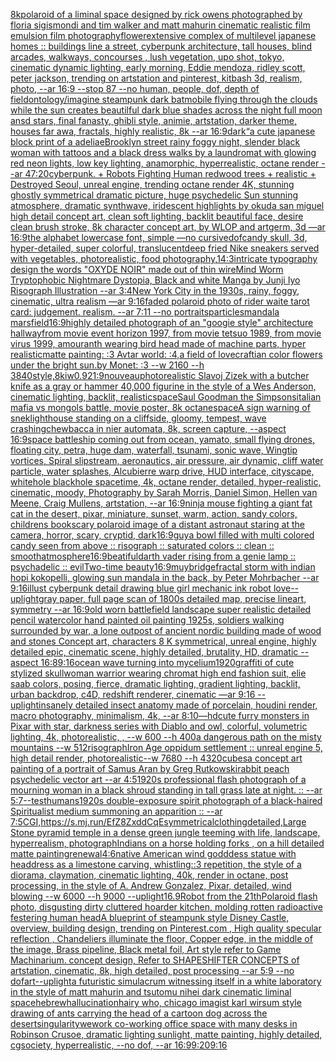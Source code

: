 [8k](https://www.ebank.nz/aiartgenerator?category=8k)[polaroid of a liminal space designed by rick owens photographed by floria sigismondi and tim walker  and matt mahurin cinematic realistic film emulsion film photography](https://www.ebank.nz/aiartgenerator?category=polaroid%2520of%2520a%2520liminal%2520space%2520designed%2520by%2520rick%2520owens%2520photographed%2520by%2520floria%2520sigismondi%2520and%2520tim%2520walker%2520%2520and%2520matt%2520mahurin%2520cinematic%2520realistic%2520film%2520emulsion%2520film%2520photography)[flower](https://www.ebank.nz/aiartgenerator?category=flower)[extensive complex of  multilevel japanese homes :: buildings line a street, cyberpunk architecture, tall houses, blind arcades, walkways, concourses , lush vegetation, upo shot, tokyo, cinematic dynamic lighting, early morning, Eddie mendoza, ridley scott, peter jackson, trending on artstation and pinterest, kitbash 3d, realism, photo, --ar 16:9 --stop 87 --no human, people, dof, depth of field](https://www.ebank.nz/aiartgenerator?category=extensive%2520complex%2520of%2520%2520multilevel%2520japanese%2520homes%2520%3A%3A%2520buildings%2520line%2520a%2520street%2C%2520cyberpunk%2520architecture%2C%2520tall%2520houses%2C%2520blind%2520arcades%2C%2520walkways%2C%2520concourses%2520%2C%2520lush%2520vegetation%2C%2520upo%2520shot%2C%2520tokyo%2C%2520cinematic%2520dynamic%2520lighting%2C%2520early%2520morning%2C%2520Eddie%2520mendoza%2C%2520ridley%2520scott%2C%2520peter%2520jackson%2C%2520trending%2520on%2520artstation%2520and%2520pinterest%2C%2520kitbash%25203d%2C%2520realism%2C%2520photo%2C%2520--ar%252016%3A9%2520--stop%252087%2520--no%2520human%2C%2520people%2C%2520dof%2C%2520depth%2520of%2520field)[ontology](https://www.ebank.nz/aiartgenerator?category=ontology)[/imagine steampunk dark batmobile flying through the clouds while the sun creates beautilful  dark blue shades across the night full moon ansd stars, final fanasty, ghibli style, animie, artstation, darker theme, houses far awa, fractals, highly realistic, 8k --ar 16:9](https://www.ebank.nz/aiartgenerator?category=/imagine%2520steampunk%2520dark%2520batmobile%2520flying%2520through%2520the%2520clouds%2520while%2520the%2520sun%2520creates%2520beautilful%2520%2520dark%2520blue%2520shades%2520across%2520the%2520night%2520full%2520moon%2520ansd%2520stars%2C%2520final%2520fanasty%2C%2520ghibli%2520style%2C%2520animie%2C%2520artstation%2C%2520darker%2520theme%2C%2520houses%2520far%2520awa%2C%2520fractals%2C%2520highly%2520realistic%2C%25208k%2520--ar%252016%3A9)[dark](https://www.ebank.nz/aiartgenerator?category=dark)[“](https://www.ebank.nz/aiartgenerator?category=%E2%80%9C)[a cute japanese block print of a adeliae](https://www.ebank.nz/aiartgenerator?category=a%2520cute%2520japanese%2520block%2520print%2520of%2520a%2520adeliae)[Brooklyn street rainy foggy night, slender black woman with tattoos and a black dress walks by a laundromat with glowing red neon lights, low key lighting, anamorphic, hyperrealistic, octane render --ar 47:20](https://www.ebank.nz/aiartgenerator?category=Brooklyn%2520street%2520rainy%2520foggy%2520night%2C%2520slender%2520black%2520woman%2520with%2520tattoos%2520and%2520a%2520black%2520dress%2520walks%2520by%2520a%2520laundromat%2520with%2520glowing%2520red%2520neon%2520lights%2C%2520low%2520key%2520lighting%2C%2520anamorphic%2C%2520hyperrealistic%2C%2520octane%2520render%2520--ar%252047%3A20)[cyberpunk. + Robots Fighting Human redwood trees + realistic + Destroyed Seoul, unreal engine, trending octane render 4K, stunning ghostly symmetrical dramatic picture, huge psychedelic Sun stunning atmosphere, dramatic synthwave, iridescent highlights by okuda san miguel high detail concept art, clean soft lighting, backlit beautiful face, desire clean brush stroke, 8k character concept art, by WLOP and artgerm, 3d  —ar 16:9](https://www.ebank.nz/aiartgenerator?category=cyberpunk.%2520%2B%2520Robots%2520Fighting%2520Human%2520redwood%2520trees%2520%2B%2520realistic%2520%2B%2520Destroyed%2520Seoul%2C%2520unreal%2520engine%2C%2520trending%2520octane%2520render%25204K%2C%2520stunning%2520ghostly%2520symmetrical%2520dramatic%2520picture%2C%2520huge%2520psychedelic%2520Sun%2520stunning%2520atmosphere%2C%2520dramatic%2520synthwave%2C%2520iridescent%2520highlights%2520by%2520okuda%2520san%2520miguel%2520high%2520detail%2520concept%2520art%2C%2520clean%2520soft%2520lighting%2C%2520backlit%2520beautiful%2520face%2C%2520desire%2520clean%2520brush%2520stroke%2C%25208k%2520character%2520concept%2520art%2C%2520by%2520WLOP%2520and%2520artgerm%2C%25203d%2520%2520%E2%80%94ar%252016%3A9)[the alphabet lowercase font, simple —no cursive](https://www.ebank.nz/aiartgenerator?category=the%2520alphabet%2520lowercase%2520font%2C%2520simple%2520%E2%80%94no%2520cursive)[dof](https://www.ebank.nz/aiartgenerator?category=dof)[candy skull, 3d, hyper-detailed, super colorful,  translucent](https://www.ebank.nz/aiartgenerator?category=candy%2520skull%2C%25203d%2C%2520hyper-detailed%2C%2520super%2520colorful%2C%2520%2520translucent)[deep fried Nike sneakers served with vegetables, photorealistic, food photography,](https://www.ebank.nz/aiartgenerator?category=deep%2520fried%2520Nike%2520sneakers%2520served%2520with%2520vegetables%2C%2520photorealistic%2C%2520food%2520photography%2C)[1](https://www.ebank.nz/aiartgenerator?category=1)[4:3](https://www.ebank.nz/aiartgenerator?category=4%3A3)[intricate typography design the words "OXYDE NOIR" made out of thin wire](https://www.ebank.nz/aiartgenerator?category=intricate%2520typography%2520design%2520the%2520words%2520%22OXYDE%2520NOIR%22%2520made%2520out%2520of%2520thin%2520wire)[Mind Worm  Tryptophobic Nightmare Dystopia, Black and white Manga by Junji Iyo Risograph  Illustration --ar 3:4](https://www.ebank.nz/aiartgenerator?category=Mind%2520Worm%2520%2520Tryptophobic%2520Nightmare%2520Dystopia%2C%2520Black%2520and%2520white%2520Manga%2520by%2520Junji%2520Iyo%2520Risograph%2520%2520Illustration%2520--ar%25203%3A4)[New York City in the 1930s, rainy, foggy, cinematic, ultra realism —ar 9:16](https://www.ebank.nz/aiartgenerator?category=New%2520York%2520City%2520in%2520the%25201930s%2C%2520rainy%2C%2520foggy%2C%2520cinematic%2C%2520ultra%2520realism%2520%E2%80%94ar%25209%3A16)[faded polaroid photo of rider waite tarot card: judgement. realism. --ar 7:11 --no portraits](https://www.ebank.nz/aiartgenerator?category=faded%2520polaroid%2520photo%2520of%2520rider%2520waite%2520tarot%2520card%3A%2520judgement.%2520realism.%2520--ar%25207%3A11%2520--no%2520portraits)[particles](https://www.ebank.nz/aiartgenerator?category=particles)[mandala mars](https://www.ebank.nz/aiartgenerator?category=mandala%2520mars)[field](https://www.ebank.nz/aiartgenerator?category=field)[16:9](https://www.ebank.nz/aiartgenerator?category=16%3A9)[highly detailed photograph of an "googie style" architecture hallway](https://www.ebank.nz/aiartgenerator?category=highly%2520detailed%2520photograph%2520of%2520an%2520%22googie%2520style%22%2520architecture%2520hallway)[from movie event horizon 1997, from movie tetsuo 1989, from movie virus 1999, amouranth wearing bird head made of machine parts, hyper realistic](https://www.ebank.nz/aiartgenerator?category=from%2520movie%2520event%2520horizon%25201997%2C%2520from%2520movie%2520tetsuo%25201989%2C%2520from%2520movie%2520virus%25201999%2C%2520amouranth%2520wearing%2520bird%2520head%2520made%2520of%2520machine%2520parts%2C%2520hyper%2520realistic)[matte painting: :3 Avtar world: :4,a field of lovecraftian color flowers under the bright sun.by Monet: :3 --w 2160 --h 3840](https://www.ebank.nz/aiartgenerator?category=matte%2520painting%3A%2520%3A3%2520Avtar%2520world%3A%2520%3A4%2Ca%2520field%2520of%2520lovecraftian%2520color%2520flowers%2520under%2520the%2520bright%2520sun.by%2520Monet%3A%2520%3A3%2520--w%25202160%2520--h%25203840)[style,8k](https://www.ebank.nz/aiartgenerator?category=style%2C8k)[iw0.9](https://www.ebank.nz/aiartgenerator?category=iw0.9)[21:9](https://www.ebank.nz/aiartgenerator?category=21%3A9)[nouveau](https://www.ebank.nz/aiartgenerator?category=nouveau)[photorealistic Slavoj Zizek with a butcher knife as a gray or hammer 40,000 figurine in the style of a Wes Anderson, cinematic lighting, backlit, realistic](https://www.ebank.nz/aiartgenerator?category=photorealistic%2520Slavoj%2520Zizek%2520with%2520a%2520butcher%2520knife%2520as%2520a%2520gray%2520or%2520hammer%252040%2C000%2520figurine%2520in%2520the%2520style%2520of%2520a%2520Wes%2520Anderson%2C%2520cinematic%2520lighting%2C%2520backlit%2C%2520realistic)[space](https://www.ebank.nz/aiartgenerator?category=space)[Saul Goodman the Simpsons](https://www.ebank.nz/aiartgenerator?category=Saul%2520Goodman%2520the%2520Simpsons)[italian mafia vs mongols battle, movie poster, 8k octane](https://www.ebank.nz/aiartgenerator?category=italian%2520mafia%2520vs%2520mongols%2520battle%2C%2520movie%2520poster%2C%25208k%2520octane)[space](https://www.ebank.nz/aiartgenerator?category=space)[A sign warning of snek](https://www.ebank.nz/aiartgenerator?category=A%2520sign%2520warning%2520of%2520snek)[lighthouse standing on a cliffside, gloomy, tempest, wave crashing](https://www.ebank.nz/aiartgenerator?category=lighthouse%2520standing%2520on%2520a%2520cliffside%2C%2520gloomy%2C%2520tempest%2C%2520wave%2520crashing)[chewbacca in nier automata, 8k, screen capture, --aspect 16:9](https://www.ebank.nz/aiartgenerator?category=chewbacca%2520in%2520nier%2520automata%2C%25208k%2C%2520screen%2520capture%2C%2520--aspect%252016%3A9)[space battleship coming out from ocean, yamato, small flying drones, floating city, petra, huge dam, waterfall, tsunami, sonic wave, Wingtip vortices, Spiral slipstream, aeronautics, air pressure, air dynamic, cliff water particle, water splashes, Alcubierre warp drive, HUD interface, cityscape, whitehole blackhole spacetime, 4k, octane render, detailed, hyper-realistic, cinematic, moody, Photography by Sarah Morris, Daniel Simon, Hellen van Meene, Craig Mullens, artstation, --ar 16:9](https://www.ebank.nz/aiartgenerator?category=space%2520battleship%2520coming%2520out%2520from%2520ocean%2C%2520yamato%2C%2520small%2520flying%2520drones%2C%2520floating%2520city%2C%2520petra%2C%2520huge%2520dam%2C%2520waterfall%2C%2520tsunami%2C%2520sonic%2520wave%2C%2520Wingtip%2520vortices%2C%2520Spiral%2520slipstream%2C%2520aeronautics%2C%2520air%2520pressure%2C%2520air%2520dynamic%2C%2520cliff%2520water%2520particle%2C%2520water%2520splashes%2C%2520Alcubierre%2520warp%2520drive%2C%2520HUD%2520interface%2C%2520cityscape%2C%2520whitehole%2520blackhole%2520spacetime%2C%25204k%2C%2520octane%2520render%2C%2520detailed%2C%2520hyper-realistic%2C%2520cinematic%2C%2520moody%2C%2520Photography%2520by%2520Sarah%2520Morris%2C%2520Daniel%2520Simon%2C%2520Hellen%2520van%2520Meene%2C%2520Craig%2520Mullens%2C%2520artstation%2C%2520--ar%252016%3A9)[ninja mouse fighting a giant fat cat in the desert, pixar, miniature, sunset, warm, action, sandy colors, childrens book](https://www.ebank.nz/aiartgenerator?category=ninja%2520mouse%2520fighting%2520a%2520giant%2520fat%2520cat%2520in%2520the%2520desert%2C%2520pixar%2C%2520miniature%2C%2520sunset%2C%2520warm%2C%2520action%2C%2520sandy%2520colors%2C%2520childrens%2520book)[scary polaroid image of a distant astronaut staring at the camera, horror, scary, cryptid, dark](https://www.ebank.nz/aiartgenerator?category=scary%2520polaroid%2520image%2520of%2520a%2520distant%2520astronaut%2520staring%2520at%2520the%2520camera%2C%2520horror%2C%2520scary%2C%2520cryptid%2C%2520dark)[16:9](https://www.ebank.nz/aiartgenerator?category=16%3A9)[guy](https://www.ebank.nz/aiartgenerator?category=guy)[a bowl filled with multi colored candy seen from above :: risograph :: saturated colors :: clean :: smooth](https://www.ebank.nz/aiartgenerator?category=a%2520bowl%2520filled%2520with%2520multi%2520colored%2520candy%2520seen%2520from%2520above%2520%3A%3A%2520risograph%2520%3A%3A%2520saturated%2520colors%2520%3A%3A%2520clean%2520%3A%3A%2520smooth)[atmosphere](https://www.ebank.nz/aiartgenerator?category=atmosphere)[16:9](https://www.ebank.nz/aiartgenerator?category=16%3A9)[beatiful](https://www.ebank.nz/aiartgenerator?category=beatiful)[darth vader rising from a genie lamp :: psychadelic :: evil](https://www.ebank.nz/aiartgenerator?category=darth%2520vader%2520rising%2520from%2520a%2520genie%2520lamp%2520%3A%3A%2520psychadelic%2520%3A%3A%2520evil)[Two-time beauty](https://www.ebank.nz/aiartgenerator?category=Two-time%2520beauty)[16:9](https://www.ebank.nz/aiartgenerator?category=16%3A9)[muybridge](https://www.ebank.nz/aiartgenerator?category=muybridge)[fractal storm with indian hopi kokopelli, glowing sun mandala in the back, by Peter Mohrbacher  --ar 9:16](https://www.ebank.nz/aiartgenerator?category=fractal%2520storm%2520with%2520indian%2520hopi%2520kokopelli%2C%2520glowing%2520sun%2520mandala%2520in%2520the%2520back%2C%2520by%2520Peter%2520Mohrbacher%2520%2520--ar%25209%3A16)[illust cyberpunk detail drawing blue girl mechanic ink robot love](https://www.ebank.nz/aiartgenerator?category=illust%2520cyberpunk%2520detail%2520drawing%2520blue%2520girl%2520mechanic%2520ink%2520robot%2520love)[--uplight](https://www.ebank.nz/aiartgenerator?category=--uplight)[gray paper, full page scan of 1800s detailed map, precise lineart, symmetry --ar 16:9](https://www.ebank.nz/aiartgenerator?category=gray%2520paper%2C%2520full%2520page%2520scan%2520of%25201800s%2520detailed%2520map%2C%2520precise%2520lineart%2C%2520symmetry%2520--ar%252016%3A9)[old worn battlefield landscape super realistic detailed pencil watercolor hand painted oil painting 1925s, soldiers walking surrounded by war, a lone outpost of ancient nordic building made of wood and stones Concept art, characters 8 K symmetrical, unreal engine, highly detailed  epic, cinematic scene, highly detailed,  brutality, HD, dramatic --aspect 16:8](https://www.ebank.nz/aiartgenerator?category=old%2520worn%2520battlefield%2520landscape%2520super%2520realistic%2520detailed%2520pencil%2520watercolor%2520hand%2520painted%2520oil%2520painting%25201925s%2C%2520soldiers%2520walking%2520surrounded%2520by%2520war%2C%2520a%2520lone%2520outpost%2520of%2520ancient%2520nordic%2520building%2520made%2520of%2520wood%2520and%2520stones%2520Concept%2520art%2C%2520characters%25208%2520K%2520symmetrical%2C%2520unreal%2520engine%2C%2520highly%2520detailed%2520%2520epic%2C%2520cinematic%2520scene%2C%2520highly%2520detailed%2C%2520%2520brutality%2C%2520HD%2C%2520dramatic%2520--aspect%252016%3A8)[9:16](https://www.ebank.nz/aiartgenerator?category=9%3A16)[ocean wave turning into mycelium](https://www.ebank.nz/aiartgenerator?category=ocean%2520wave%2520turning%2520into%2520mycelium)[1920](https://www.ebank.nz/aiartgenerator?category=1920)[graffiti of cute stylized skull](https://www.ebank.nz/aiartgenerator?category=graffiti%2520of%2520cute%2520stylized%2520skull)[woman warrior wearing chromat high end fashion suit, elie saab colors, posing, fierce, dramatic lighting, gradient lighting, backlit, urban backdrop, c4D, redshift renderer, cinematic —ar 9:16 --uplight](https://www.ebank.nz/aiartgenerator?category=woman%2520warrior%2520wearing%2520chromat%2520high%2520end%2520fashion%2520suit%2C%2520elie%2520saab%2520colors%2C%2520posing%2C%2520fierce%2C%2520dramatic%2520lighting%2C%2520gradient%2520lighting%2C%2520backlit%2C%2520urban%2520backdrop%2C%2520c4D%2C%2520redshift%2520renderer%2C%2520cinematic%2520%E2%80%94ar%25209%3A16%2520--uplight)[insanely detailed insect anatomy made of porcelain, houdini render, macro photography, minimalism, 4k, --ar 8:10](https://www.ebank.nz/aiartgenerator?category=insanely%2520detailed%2520insect%2520anatomy%2520made%2520of%2520porcelain%2C%2520houdini%2520render%2C%2520macro%2520photography%2C%2520minimalism%2C%25204k%2C%2520--ar%25208%3A10)[—hd](https://www.ebank.nz/aiartgenerator?category=%E2%80%94hd)[cute furry monsters in Pixar with star, darkness series with Diablo and owl, colorful, volumetric lighting, 4k, photorealistic, , --w 600 --h 400](https://www.ebank.nz/aiartgenerator?category=cute%2520furry%2520monsters%2520in%2520Pixar%2520with%2520star%2C%2520darkness%2520series%2520with%2520Diablo%2520and%2520owl%2C%2520colorful%2C%2520volumetric%2520lighting%2C%25204k%2C%2520photorealistic%2C%2520%2C%2520--w%2520600%2520--h%2520400)[a  dangerous path on the misty mountains --w 512](https://www.ebank.nz/aiartgenerator?category=a%2520%2520dangerous%2520path%2520on%2520the%2520misty%2520mountains%2520--w%2520512)[risograph](https://www.ebank.nz/aiartgenerator?category=risograph)[Iron Age oppidum settlement :: unreal engine 5, high detail render, photorealistic--w 7680 --h 4320](https://www.ebank.nz/aiartgenerator?category=Iron%2520Age%2520oppidum%2520settlement%2520%3A%3A%2520unreal%2520engine%25205%2C%2520high%2520detail%2520render%2C%2520photorealistic--w%25207680%2520--h%25204320)[cubes](https://www.ebank.nz/aiartgenerator?category=cubes)[a concept art painting of a portrait of Samus Aran by Greg Rutkowski](https://www.ebank.nz/aiartgenerator?category=a%2520concept%2520art%2520painting%2520of%2520a%2520portrait%2520of%2520Samus%2520Aran%2520by%2520Greg%2520Rutkowski)[rabbit peach psychedelic vector art --ar 4:5](https://www.ebank.nz/aiartgenerator?category=rabbit%2520peach%2520psychedelic%2520vector%2520art%2520--ar%25204%3A5)[1920s professional flash photograph of a mourning woman in a black shroud standing in tall grass late at night. :: --ar 5:7](https://www.ebank.nz/aiartgenerator?category=1920s%2520professional%2520flash%2520photograph%2520of%2520a%2520mourning%2520woman%2520in%2520a%2520black%2520shroud%2520standing%2520in%2520tall%2520grass%2520late%2520at%2520night.%2520%3A%3A%2520--ar%25205%3A7)[--test](https://www.ebank.nz/aiartgenerator?category=--test)[humans](https://www.ebank.nz/aiartgenerator?category=humans)[1920s double-exposure spirit photograph of a black-haired Spiritualist medium summoning an apparition :: --ar 7:5](https://www.ebank.nz/aiartgenerator?category=1920s%2520double-exposure%2520spirit%2520photograph%2520of%2520a%2520black-haired%2520Spiritualist%2520medium%2520summoning%2520an%2520apparition%2520%3A%3A%2520--ar%25207%3A5)[CGI,](https://www.ebank.nz/aiartgenerator?category=CGI%2C)[<https://s.mj.run/EfZ8ZxddCqE>](https://www.ebank.nz/aiartgenerator?category=%3Chttps%3A//s.mj.run/EfZ8ZxddCqE%3E)[symmetrical](https://www.ebank.nz/aiartgenerator?category=symmetrical)[clothing](https://www.ebank.nz/aiartgenerator?category=clothing)[detailed,](https://www.ebank.nz/aiartgenerator?category=detailed%2C)[Large Stone pyramid temple in a dense green jungle teeming with life, landscape, hyperrealism, photograph](https://www.ebank.nz/aiartgenerator?category=Large%2520Stone%2520pyramid%2520temple%2520in%2520a%2520dense%2520green%2520jungle%2520teeming%2520with%2520life%2C%2520landscape%2C%2520hyperrealism%2C%2520photograph)[Indians on a horse holding forks , on a hill detailed matte painting](https://www.ebank.nz/aiartgenerator?category=Indians%2520on%2520a%2520horse%2520holding%2520forks%2520%2C%2520on%2520a%2520hill%2520detailed%2520matte%2520painting)[renewal](https://www.ebank.nz/aiartgenerator?category=renewal)[4:6](https://www.ebank.nz/aiartgenerator?category=4%3A6)[native American  wind godddess statue with headdress as a limestone carving, whistling::3 repetition, the style of a diorama, claymation, cinematic lighting, 40k, render in octane, post processing, in the style of A. Andrew Gonzalez, Pixar, detailed, wind blowing --w 6000 --h 9000 --uplight](https://www.ebank.nz/aiartgenerator?category=native%2520American%2520%2520wind%2520godddess%2520statue%2520with%2520headdress%2520as%2520a%2520limestone%2520carving%2C%2520whistling%3A%3A3%2520repetition%2C%2520the%2520style%2520of%2520a%2520diorama%2C%2520claymation%2C%2520cinematic%2520lighting%2C%252040k%2C%2520render%2520in%2520octane%2C%2520post%2520processing%2C%2520in%2520the%2520style%2520of%2520A.%2520Andrew%2520Gonzalez%2C%2520Pixar%2C%2520detailed%2C%2520wind%2520blowing%2520--w%25206000%2520--h%25209000%2520--uplight)[16.9](https://www.ebank.nz/aiartgenerator?category=16.9)[Robot from the 21th](https://www.ebank.nz/aiartgenerator?category=Robot%2520from%2520the%252021th)[Polaroid flash photo, disgusting dirty cluttered hoarder kitchen, molding rotten radioactive festering human head](https://www.ebank.nz/aiartgenerator?category=Polaroid%2520flash%2520photo%2C%2520disgusting%2520dirty%2520cluttered%2520hoarder%2520kitchen%2C%2520molding%2520rotten%2520radioactive%2520festering%2520human%2520head)[A blueprint of steampunk style Disney Castle,  overview, building design,  trending on Pinterest.com  , High quality specular reflection ,  Chandeliers illuminate the floor, Copper  edge, in the middle of the image, Brass pipeline,  Black metal foil,  Art style refer to Game Machinarium.  concept design, Refer to SHAPESHIFTER CONCEPTS  of artstation, cinematic,  8k, high detailed,  post processing    --ar 5:9   --no dof](https://www.ebank.nz/aiartgenerator?category=A%2520blueprint%2520of%2520steampunk%2520style%2520Disney%2520Castle%2C%2520%2520overview%2C%2520building%2520design%2C%2520%2520trending%2520on%2520Pinterest.com%2520%2520%2C%2520High%2520quality%2520specular%2520reflection%2520%2C%2520%2520Chandeliers%2520illuminate%2520the%2520floor%2C%2520Copper%2520%2520edge%2C%2520in%2520the%2520middle%2520of%2520the%2520image%2C%2520Brass%2520pipeline%2C%2520%2520Black%2520metal%2520foil%2C%2520%2520Art%2520style%2520refer%2520to%2520Game%2520Machinarium.%2520%2520concept%2520design%2C%2520Refer%2520to%2520SHAPESHIFTER%2520CONCEPTS%2520%2520of%2520artstation%2C%2520cinematic%2C%2520%25208k%2C%2520high%2520detailed%2C%2520%2520post%2520processing%2520%2520%2520%2520--ar%25205%3A9%2520%2520%2520--no%2520dof)[art](https://www.ebank.nz/aiartgenerator?category=art)[--uplight](https://www.ebank.nz/aiartgenerator?category=--uplight)[a futuristic simulacrum witnessing itself in a white laboratory in the style of matt mahurin and tsutomu nihei dark cinematic liminal space](https://www.ebank.nz/aiartgenerator?category=a%2520futuristic%2520simulacrum%2520witnessing%2520itself%2520in%2520a%2520white%2520laboratory%2520in%2520the%2520style%2520of%2520matt%2520mahurin%2520and%2520tsutomu%2520nihei%2520dark%2520cinematic%2520liminal%2520space)[hebrew](https://www.ebank.nz/aiartgenerator?category=hebrew)[hallucination](https://www.ebank.nz/aiartgenerator?category=hallucination)[hairy who, chicago imagist karl wirsum style drawing of ants carrying the head of a cartoon dog across the desert](https://www.ebank.nz/aiartgenerator?category=hairy%2520who%2C%2520chicago%2520imagist%2520karl%2520wirsum%2520style%2520drawing%2520of%2520ants%2520carrying%2520the%2520head%2520of%2520a%2520cartoon%2520dog%2520across%2520the%2520desert)[singularity](https://www.ebank.nz/aiartgenerator?category=singularity)[wework co-working office space with many desks in Robinson Crusoe, dramatic lighting sunlight, matte painting, highly detailed, cgsociety, hyperrealistic, --no dof, --ar 16:9](https://www.ebank.nz/aiartgenerator?category=wework%2520co-working%2520office%2520space%2520with%2520many%2520desks%2520in%2520Robinson%2520Crusoe%2C%2520dramatic%2520lighting%2520sunlight%2C%2520matte%2520painting%2C%2520highly%2520detailed%2C%2520cgsociety%2C%2520hyperrealistic%2C%2520--no%2520dof%2C%2520--ar%252016%3A9)[9:20](https://www.ebank.nz/aiartgenerator?category=9%3A20)[9:16](https://www.ebank.nz/aiartgenerator?category=9%3A16)
